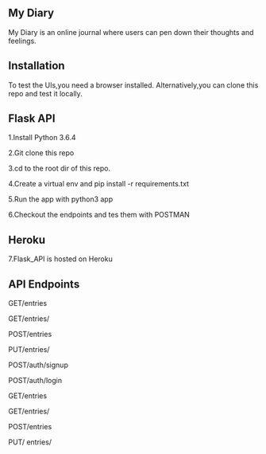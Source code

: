 ## My Diary

My Diary is an online journal where users can pen down their thoughts and feelings.

## Installation

To test the UIs,you need a browser installed. 
Alternatively,you can clone this repo and test it locally.

## Flask API

1.Install Python 3.6.4

2.Git clone this repo

3.cd to the root dir of this repo.

4.Create a virtual env and pip install -r requirements.txt

5.Run the app with python3 app

6.Checkout the endpoints and tes them with POSTMAN

## Heroku

7.Flask_API is hosted on Heroku

## API Endpoints

GET/entries


GET/entries/<entryId>
  
  
POST/entries


PUT/entries/<entryId>
  
  
POST/auth/signup


POST/auth/login


GET/entries


GET/entries/<entryId>
  
  
POST/entries


PUT/ entries/<entryId>
